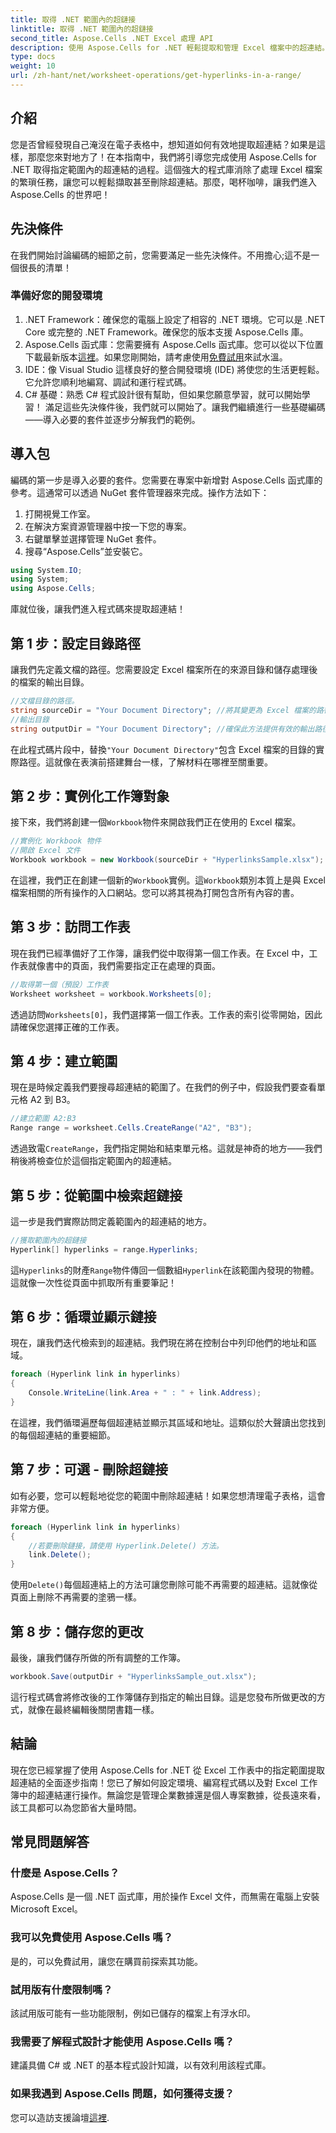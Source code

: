 ```yaml
---
title: 取得 .NET 範圍內的超鏈接
linktitle: 取得 .NET 範圍內的超鏈接
second_title: Aspose.Cells .NET Excel 處理 API
description: 使用 Aspose.Cells for .NET 輕鬆提取和管理 Excel 檔案中的超連結。包含逐步指南和程式碼範例。
type: docs
weight: 10
url: /zh-hant/net/worksheet-operations/get-hyperlinks-in-a-range/
---
```

## 介紹
您是否曾經發現自己淹沒在電子表格中，想知道如何有效地提取超連結？如果是這樣，那麼您來對地方了！在本指南中，我們將引導您完成使用 Aspose.Cells for .NET 取得指定範圍內的超連結的過程。這個強大的程式庫消除了處理 Excel 檔案的繁瑣任務，讓您可以輕鬆擷取甚至刪除超連結。那麼，喝杯咖啡，讓我們進入 Aspose.Cells 的世界吧！
## 先決條件
在我們開始討論編碼的細節之前，您需要滿足一些先決條件。不用擔心;這不是一個很長的清單！
### 準備好您的開發環境
1. .NET Framework：確保您的電腦上設定了相容的 .NET 環境。它可以是 .NET Core 或完整的 .NET Framework。確保您的版本支援 Aspose.Cells 庫。
2.  Aspose.Cells 函式庫：您需要擁有 Aspose.Cells 函式庫。您可以從以下位置下載最新版本[這裡](https://releases.aspose.com/cells/net/)。如果您剛開始，請考慮使用[免費試用](https://releases.aspose.com/)來試水溫。
3. IDE：像 Visual Studio 這樣良好的整合開發環境 (IDE) 將使您的生活更輕鬆。它允許您順利地編寫、調試和運行程式碼。
4. C# 基礎：熟悉 C# 程式設計很有幫助，但如果您願意學習，就可以開始學習！
滿足這些先決條件後，我們就可以開始了。讓我們繼續進行一些基礎編碼——導入必要的套件並逐步分解我們的範例。
## 導入包
編碼的第一步是導入必要的套件。您需要在專案中新增對 Aspose.Cells 函式庫的參考。這通常可以透過 NuGet 套件管理器來完成。操作方法如下：
1. 打開視覺工作室。
2. 在解決方案資源管理器中按一下您的專案。
3. 右鍵單擊並選擇管理 NuGet 套件。
4. 搜尋“Aspose.Cells”並安裝它。
```csharp
using System.IO;
using System;
using Aspose.Cells;
```
庫就位後，讓我們進入程式碼來提取超連結！
## 第 1 步：設定目錄路徑
讓我們先定義文檔的路徑。您需要設定 Excel 檔案所在的來源目錄和儲存處理後的檔案的輸出目錄。
```csharp
//文檔目錄的路徑。
string sourceDir = "Your Document Directory"; //將其變更為 Excel 檔案的路徑
//輸出目錄
string outputDir = "Your Document Directory"; //確保此方法提供有效的輸出路徑
```
在此程式碼片段中，替換`"Your Document Directory"`包含 Excel 檔案的目錄的實際路徑。這就像在表演前搭建舞台一樣，了解材料在哪裡至關重要。
## 第 2 步：實例化工作簿對象
接下來，我們將創建一個`Workbook`物件來開啟我們正在使用的 Excel 檔案。
```csharp
//實例化 Workbook 物件
//開啟 Excel 文件
Workbook workbook = new Workbook(sourceDir + "HyperlinksSample.xlsx");
```
在這裡，我們正在創建一個新的`Workbook`實例。這`Workbook`類別本質上是與 Excel 檔案相關的所有操作的入口網站。您可以將其視為打開包含所有內容的書。
## 第 3 步：訪問工作表
現在我們已經準備好了工作簿，讓我們從中取得第一個工作表。在 Excel 中，工作表就像書中的頁面，我們需要指定正在處理的頁面。
```csharp
//取得第一個（預設）工作表
Worksheet worksheet = workbook.Worksheets[0];
```
透過訪問`Worksheets[0]`，我們選擇第一個工作表。工作表的索引從零開始，因此請確保您選擇正確的工作表。
## 第 4 步：建立範圍
現在是時候定義我們要搜尋超連結的範圍了。在我們的例子中，假設我們要查看單元格 A2 到 B3。
```csharp
//建立範圍 A2:B3
Range range = worksheet.Cells.CreateRange("A2", "B3");
```
透過致電`CreateRange`，我們指定開始和結束單元格。這就是神奇的地方——我們稍後將檢查位於這個指定範圍內的超連結。
## 第 5 步：從範圍中檢索超鏈接
這一步是我們實際訪問定義範圍內的超連結的地方。
```csharp
//獲取範圍內的超鏈接
Hyperlink[] hyperlinks = range.Hyperlinks;
```
這`Hyperlinks`的財產`Range`物件傳回一個數組`Hyperlink`在該範圍內發現的物體。這就像一次性從頁面中抓取所有重要筆記！
## 第 6 步：循環並顯示鏈接
現在，讓我們迭代檢索到的超連結。我們現在將在控制台中列印他們的地址和區域。
```csharp
foreach (Hyperlink link in hyperlinks)
{
    Console.WriteLine(link.Area + " : " + link.Address);
}
```
在這裡，我們循環遍歷每個超連結並顯示其區域和地址。這類似於大聲讀出您找到的每個超連結的重要細節。 
## 第 7 步：可選 - 刪除超鏈接
如有必要，您可以輕鬆地從您的範圍中刪除超連結！如果您想清理電子表格，這會非常方便。
```csharp
foreach (Hyperlink link in hyperlinks)
{
    //若要刪除鏈接，請使用 Hyperlink.Delete() 方法。
    link.Delete();
}
```
使用`Delete()`每個超連結上的方法可讓您刪除可能不再需要的超連結。這就像從頁面上刪除不再需要的塗鴉一樣。
## 第 8 步：儲存您的更改
最後，讓我們儲存所做的所有調整的工作簿。
```csharp
workbook.Save(outputDir + "HyperlinksSample_out.xlsx");
```
這行程式碼會將修改後的工作簿儲存到指定的輸出目錄。這是您發布所做更改的方式，就像在最終編輯後關閉書籍一樣。
## 結論
現在您已經掌握了使用 Aspose.Cells for .NET 從 Excel 工作表中的指定範圍提取超連結的全面逐步指南！您已了解如何設定環境、編寫程式碼以及對 Excel 工作簿中的超連結運行操作。無論您是管理企業數據還是個人專案數據，從長遠來看，該工具都可以為您節省大量時間。
## 常見問題解答
### 什麼是 Aspose.Cells？
Aspose.Cells 是一個 .NET 函式庫，用於操作 Excel 文件，而無需在電腦上安裝 Microsoft Excel。
### 我可以免費使用 Aspose.Cells 嗎？
是的，可以免費試用，讓您在購買前探索其功能。
### 試用版有什麼限制嗎？
該試用版可能有一些功能限制，例如已儲存的檔案上有浮水印。
### 我需要了解程式設計才能使用 Aspose.Cells 嗎？
建議具備 C# 或 .NET 的基本程式設計知識，以有效利用該程式庫。
### 如果我遇到 Aspose.Cells 問題，如何獲得支援？
您可以造訪支援論壇[這裡](https://forum.aspose.com/c/cells/9).